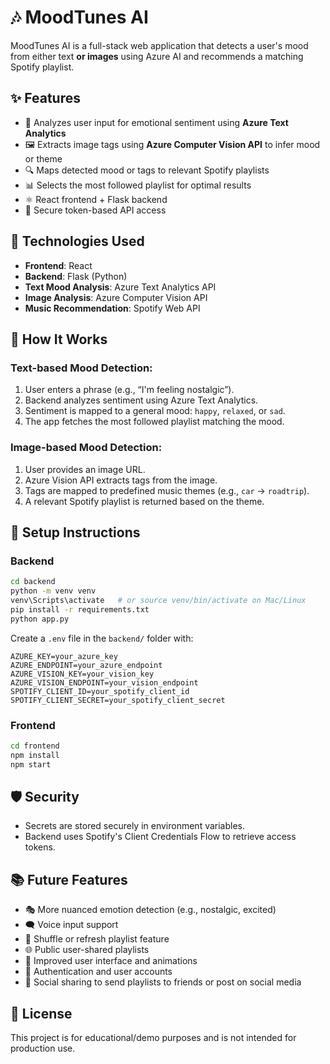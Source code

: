 # 🎶 MoodTunes AI

MoodTunes AI is a full-stack web application that detects a user's mood from either text **or images** using Azure AI and recommends a matching Spotify playlist.

## ✨ Features

- 🌈 Analyzes user input for emotional sentiment using **Azure Text Analytics**  
- 🖼️ Extracts image tags using **Azure Computer Vision API** to infer mood or theme  
- 🔍 Maps detected mood or tags to relevant Spotify playlists  
- 📊 Selects the most followed playlist for optimal results  
- ⚛️ React frontend + Flask backend  
- 🔐 Secure token-based API access

## 🚀 Technologies Used

- **Frontend**: React  
- **Backend**: Flask (Python)  
- **Text Mood Analysis**: Azure Text Analytics API  
- **Image Analysis**: Azure Computer Vision API  
- **Music Recommendation**: Spotify Web API

## 🧐 How It Works

### Text-based Mood Detection:
1. User enters a phrase (e.g., “I'm feeling nostalgic”).  
2. Backend analyzes sentiment using Azure Text Analytics.  
3. Sentiment is mapped to a general mood: `happy`, `relaxed`, or `sad`.  
4. The app fetches the most followed playlist matching the mood.

### Image-based Mood Detection:
1. User provides an image URL.  
2. Azure Vision API extracts tags from the image.  
3. Tags are mapped to predefined music themes (e.g., `car` → `roadtrip`).  
4. A relevant Spotify playlist is returned based on the theme.

## 🔧 Setup Instructions

### Backend
```bash
cd backend
python -m venv venv
venv\Scripts\activate   # or source venv/bin/activate on Mac/Linux
pip install -r requirements.txt
python app.py
```

Create a `.env` file in the `backend/` folder with:
```env
AZURE_KEY=your_azure_key
AZURE_ENDPOINT=your_azure_endpoint
AZURE_VISION_KEY=your_vision_key
AZURE_VISION_ENDPOINT=your_vision_endpoint
SPOTIFY_CLIENT_ID=your_spotify_client_id
SPOTIFY_CLIENT_SECRET=your_spotify_client_secret
```

### Frontend
```bash
cd frontend
npm install
npm start
```

## 🛡️ Security

- Secrets are stored securely in environment variables.  
- Backend uses Spotify's Client Credentials Flow to retrieve access tokens.

## 📚 Future Features

- 🎭 More nuanced emotion detection (e.g., nostalgic, excited)  
- 🗨️ Voice input support  
- 🔄 Shuffle or refresh playlist feature  
- 🌐 Public user-shared playlists  
- 🎨 Improved user interface and animations  
- 🔐 Authentication and user accounts  
- 📲 Social sharing to send playlists to friends or post on social media

## 📜 License

This project is for educational/demo purposes and is not intended for production use.
